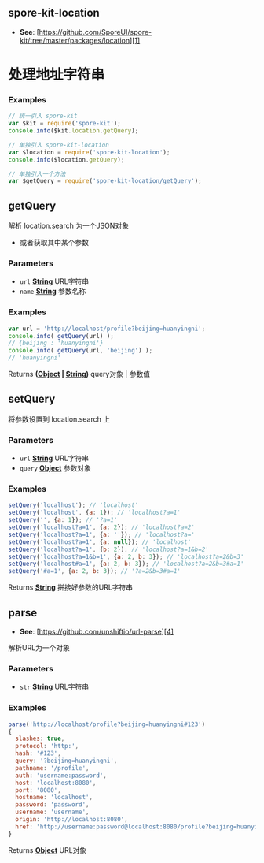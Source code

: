 <!-- Generated by documentation.js. Update this documentation by updating the source code. -->

## spore-kit-location

*   **See**: [https://github.com/SporeUI/spore-kit/tree/master/packages/location][1]

# 处理地址字符串

### Examples

```javascript
// 统一引入 spore-kit
var $kit = require('spore-kit');
console.info($kit.location.getQuery);

// 单独引入 spore-kit-location
var $location = require('spore-kit-location');
console.info($location.getQuery);

// 单独引入一个方法
var $getQuery = require('spore-kit-location/getQuery');
```

## getQuery

解析 location.search 为一个JSON对象

*   或者获取其中某个参数

### Parameters

*   `url` **[String][2]** URL字符串
*   `name` **[String][2]** 参数名称

### Examples

```javascript
var url = 'http://localhost/profile?beijing=huanyingni';
console.info( getQuery(url) );
// {beijing : 'huanyingni'}
console.info( getQuery(url, 'beijing') );
// 'huanyingni'
```

Returns **([Object][3] | [String][2])** query对象 | 参数值

## setQuery

将参数设置到 location.search 上

### Parameters

*   `url` **[String][2]** URL字符串
*   `query` **[Object][3]** 参数对象

### Examples

```javascript
setQuery('localhost'); // 'localhost'
setQuery('localhost', {a: 1}); // 'localhost?a=1'
setQuery('', {a: 1}); // '?a=1'
setQuery('localhost?a=1', {a: 2}); // 'localhost?a=2'
setQuery('localhost?a=1', {a: ''}); // 'localhost?a='
setQuery('localhost?a=1', {a: null}); // 'localhost'
setQuery('localhost?a=1', {b: 2}); // 'localhost?a=1&b=2'
setQuery('localhost?a=1&b=1', {a: 2, b: 3}); // 'localhost?a=2&b=3'
setQuery('localhost#a=1', {a: 2, b: 3}); // 'localhost?a=2&b=3#a=1'
setQuery('#a=1', {a: 2, b: 3}); // '?a=2&b=3#a=1'
```

Returns **[String][2]** 拼接好参数的URL字符串

## parse

*   **See**: [https://github.com/unshiftio/url-parse][4]

解析URL为一个对象

### Parameters

*   `str` **[String][2]** URL字符串

### Examples

```javascript
parse('http://localhost/profile?beijing=huanyingni#123')
{
  slashes: true,
  protocol: 'http:',
  hash: '#123',
  query: '?beijing=huanyingni',
  pathname: '/profile',
  auth: 'username:password',
  host: 'localhost:8080',
  port: '8080',
  hostname: 'localhost',
  password: 'password',
  username: 'username',
  origin: 'http://localhost:8080',
  href: 'http://username:password@localhost:8080/profile?beijing=huanyingni#123'
}
```

Returns **[Object][3]** URL对象

[1]: https://github.com/SporeUI/spore-kit/tree/master/packages/location

[2]: https://developer.mozilla.org/docs/Web/JavaScript/Reference/Global_Objects/String

[3]: https://developer.mozilla.org/docs/Web/JavaScript/Reference/Global_Objects/Object

[4]: https://github.com/unshiftio/url-parse
